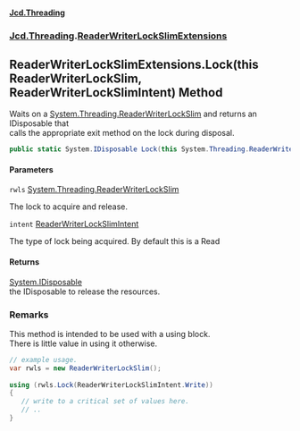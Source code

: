 #### [Jcd.Threading](index.md 'index')
### [Jcd.Threading](Jcd.Threading.md 'Jcd.Threading').[ReaderWriterLockSlimExtensions](ReaderWriterLockSlimExtensions.md 'Jcd.Threading.ReaderWriterLockSlimExtensions')

## ReaderWriterLockSlimExtensions.Lock(this ReaderWriterLockSlim, ReaderWriterLockSlimIntent) Method

Waits on a [System.Threading.ReaderWriterLockSlim](https://docs.microsoft.com/en-us/dotnet/api/System.Threading.ReaderWriterLockSlim 'System.Threading.ReaderWriterLockSlim') and returns an IDisposable that  
calls the appropriate exit method on the lock during disposal.

```csharp
public static System.IDisposable Lock(this System.Threading.ReaderWriterLockSlim rwls, Jcd.Threading.ReaderWriterLockSlimIntent intent=Jcd.Threading.ReaderWriterLockSlimIntent.Read);
```
#### Parameters

<a name='Jcd.Threading.ReaderWriterLockSlimExtensions.Lock(thisSystem.Threading.ReaderWriterLockSlim,Jcd.Threading.ReaderWriterLockSlimIntent).rwls'></a>

`rwls` [System.Threading.ReaderWriterLockSlim](https://docs.microsoft.com/en-us/dotnet/api/System.Threading.ReaderWriterLockSlim 'System.Threading.ReaderWriterLockSlim')

The lock to acquire and release.

<a name='Jcd.Threading.ReaderWriterLockSlimExtensions.Lock(thisSystem.Threading.ReaderWriterLockSlim,Jcd.Threading.ReaderWriterLockSlimIntent).intent'></a>

`intent` [ReaderWriterLockSlimIntent](ReaderWriterLockSlimIntent.md 'Jcd.Threading.ReaderWriterLockSlimIntent')

The type of lock being acquired. By default this is a Read

#### Returns
[System.IDisposable](https://docs.microsoft.com/en-us/dotnet/api/System.IDisposable 'System.IDisposable')  
the IDisposable to release the resources.

### Remarks
  
This method is intended to be used with a using block.  
There is little value in using it otherwise.  
  
```csharp  
// example usage.  
var rwls = new ReaderWriterLockSlim();  
  
using (rwls.Lock(ReaderWriterLockSlimIntent.Write))  
{  
   // write to a critical set of values here.  
   // ..  
}  
```